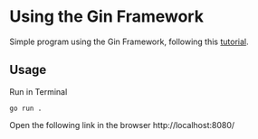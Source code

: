 # Using the Gin Framework

Simple program using the Gin Framework, following this [tutorial](https://www.youtube.com/watch?v=vyfF6lNLE4k).  

## Usage

Run in Terminal

```
go run .
```

Open the following link in the browser
http://localhost:8080/